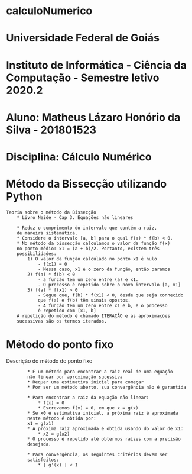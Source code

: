 # calculoNumerico

# Universidade Federal de Goiás
# Instituto de Informática - Ciência da Computação - Semestre letivo 2020.2 
# Aluno: Matheus Lázaro Honório da Silva - 201801523
# Disciplina: Cálculo Numérico

# Método da Bissecção utilizando Python

    Teoria sobre o método da Bissecção
        * Livro Neide - Cap 3. Equações não lineares

        * Reduz o comprimento do intervalo que contém a raiz,
        de maneira sistemática.
        * Considere o intervalo [a, b] para o qual f(a) * f(b) < 0.
        * No método da bissecção calculamos o valor da função f(x)
        no ponto médio: x1 = (a + b)/2. Portanto, existem três
        possibilidades:
            1) O valor da função calculado no ponto x1 é nulo
                - f(x1) = 0
                - Nessa caso, x1 é o zero da função, então paramos
            2) f(a) * f(b) < 0
                - a função tem um zero entre (a) e x1.
                - O processo é repetido sobre o novo intervalo [a, x1]
            3) f(a) * f(x1) > 0
                - Segue que, f(b) * f(x1) < 0, desde que seja conhecido
                que f(a) e f(b) têm sinais opostos.
                - A função tem um zero entre x1 e b, e o processo
                é repetido com [x1, b]
        A repetição do método é chamado ITERAÇÃO e as aproximações
        sucessivas são os termos iterados.

    
# Método do ponto fixo
Descrição do método do ponto fixo

            * É um método para encontrar a raiz real de uma equação
            não linear por aproximação sucessiva
            * Requer uma estimativa inicial para começar
            * Por ser um método aberto, sua convergência não é garantida

            * Para encontrar a raiz da equação não linear:
                * f(x) = 0
                * Escrevemos f(x) = 0, em que x = g(x)
            * Se x0 é estimativa inicial, a próxima raiz é aproximada
            neste método é obtida por:
            x1 = g(x1)
            * A próxima raiz aproximada é obtida usando do valor de x1:
                * x2 = g(x2)
            * O processo é repetido até obtermos raízes com a precisão
            desejada.

            * Para convergência, os seguintes critérios devem ser
            satisfeitos:
                * | g'(x) | < 1
